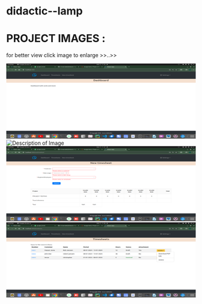 # didactic--lamp

# PROJECT IMAGES :
  for better view click image to enlarge >>..>>
 
  
  <img src="frontend/images/projectpaje1.png" alt="Description of Image" width="700" height="200">
  
   <img src="/home/imran/pro/must/frontend/images/projectpage4.png" alt="Description of Image" width="700" height="200">
  
  <img src="frontend/images/projectpage3.png" alt="Description of Image" width="700" height="200">
  
  <img src="frontend/images/projectpage2.png" alt="Description of Image" width="700" height="200">
  
